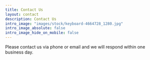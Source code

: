 ```yaml
---
title: Contact Us
layout: contact
description: Contact Us
intro_image: "images/stock/keyboard-4664728_1280.jpg"
intro_image_absolute: false
intro_image_hide_on_mobile: false
---
```


Please contact us via phone or email and we will respond within one business day.